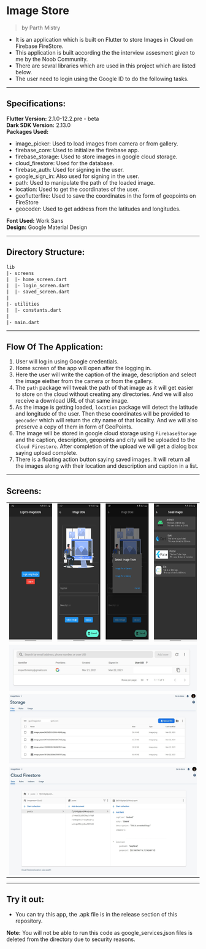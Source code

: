 # Image Store
>by Parth Mistry

* It is an application which is built on Flutter to store Images in Cloud on Firebase FireStore.
* This application is built according the the interview assesment given to me by the Noob Community.
* There are sevral libraries which are used in this project which are listed below.
* The user need to login using the Google ID to do the following tasks.
---
## Specifications:
**Flutter Version:** 2.1.0-12.2.pre - beta  
**Dark SDK Version:** 2.13.0  
**Packages Used:**
- image_picker: Used to load images from camera or from gallery.
- firebase_core: Used to initialize the firebase app.
- firebase_storage: Used to store images in google cloud storage.
- cloud_firestore: Used for the database.
- firebase_auth: Used for signing in the user.
- google_sign_in: Also used for signing in the user.
- path: Used to manipulate the path of the loaded image.
- location: Used to get the coordinates of the user.
- geoflutterfire: Used to save the coordinates in the form of geopoints on FireStore
- geocoder: Used to get address from the latitudes and longitudes.

**Font Used:** Work Sans  
**Design:** Google Material Design

---
## Directory Structure:
```
lib
|- screens
|  |- home_screen.dart
|  |- login_screen.dart
|  |- saved_screen.dart
|
|- utilities
|  |- constants.dart
|
|- main.dart
```
---
## Flow Of The Application:
1. User will log in using Google credentials.
2. Home screen of the app will open after the logging in.
3. Here the user will write the caption of the image, description and select the image eiether from the camera or from the gallery.
4. The ```path``` package will tweak the path of that image as it will get easier to store on the cloud without creating any directories. And we will also receive a download URL of that same image.
5. As the image is getting loaded, ```location``` package will detect the latitude and longitude of the user. Then these coordinates will be provided to ```geocoder``` which will return the city name of that locality. And we will also preserve a copy of them in form of GeoPoints.
6. The image will be stored in google cloud storage using ```FirebaseStorage``` and the caption, description, geopoints and city will be uploaded to the ```Cloud Firestore```. After completion of the upload we will get a dialog box saying upload complete.
7. There is a floating action button saying saved images. It will return all the images along with their location and description and caption in a list.
---
## Screens:  
<table>
    <tr>
        <td> <img height=360px src="1.jpg" alt="LoginScreen"/></td>
        <td> <img height=360px src="2.jpg" alt="HomeScreen"/></td>
        <td> <img height=360px src="3.jpg" alt="DialogBox"/></td>
        <td> <img height=360px src="4.jpg" alt="SavedScreen"></td>
    </tr>
    <tr>
        <td colspan=4> <img  src="5.jpg" alt="LoginInstance"></td>
    </tr>
    <tr><td colspan=4> <img src="7.jpg" alt="StorageInstance"></td></tr>
    <tr><td colspan=4> <img src="6.jpg" alt="FirestoreInstance"></td></tr>
</table>

---
## Try it out:
* You can try this app, the .apk file is in the release section of this repository.  

**Note:** You will not be able to run this code as google_services,json files is deleted from the directory due to security reasons.

